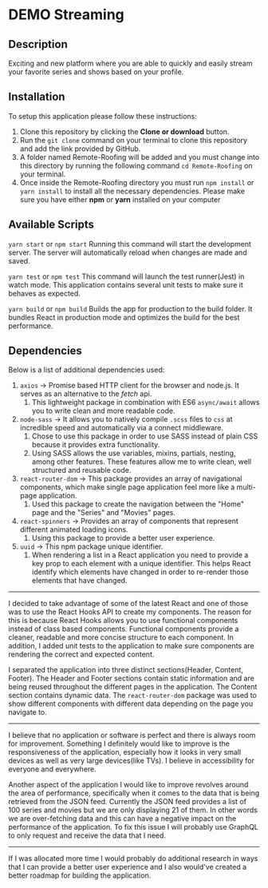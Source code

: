 # DEMO Streaming

## Description

Exciting and new platform where you are able to quickly and easily stream your favorite series and shows based on your profile.

## Installation

To setup this application please follow these instructions:

1. Clone this repository by clicking the **Clone or download** button.
2. Run the `git clone` command on your terminal to clone this repository and add the link provided by GitHub.
3. A folder named Remote-Roofing will be added and you must change into this directory by running the following command `cd Remote-Roofing` on your terminal. 
4. Once inside the Remote-Roofing directory you must run `npm install` or `yarn install` to install all the necessary dependencies. Please make sure you have either **npm** or **yarn** installed on your computer

## Available Scripts

`yarn start` or `npm start`
Running this command will start the development server. The server will automatically reload when changes are made and saved.

`yarn test` or `npm test`
This command will launch the test runner(Jest) in watch mode.
This application contains several unit tests to make sure it behaves as expected.

`yarn build` or `npm build`
Builds the app for production to the build folder.
It bundles React in production mode and optimizes the build for the best performance.

## Dependencies

Below is a list of additional dependencies used:

1. `axios` -> Promise based HTTP client for the browser and node.js. It serves as an alternative to the *fetch* api.
   1. This lightweight package in combination with ES6 `async/await` allows you to write clean and more readable code.
2. `node-sass` -> It allows you to natively compile `.scss` files to `css` at incredible speed and automatically via a connect middleware.
   1. Chose to use this package in order to use SASS instead of plain CSS because it provides extra functionality.
   2. Using SASS allows the use variables, mixins, partials, nesting, among other features. These features allow me to write clean, well structured and reusable code.
3. `react-router-dom` -> This package provides an array of navigational components, which make single page application feel more like a multi-page application.
   1. Used this package to create the navigation between the "Home" page and the "Series" and "Movies" pages.
4. `react-spinners` -> Provides an array of components that represent different animated loading icons.
   1. Using this package to provide a better user experience. 
5. `uuid` -> This npm package unique identifier.
   1. When rendering a list in a React application you need to provide a key prop to each element with a unique identifier. This helps React identify which elements have changed in order to re-render those elements that have changed.

------------

I decided to take advantage of some of the latest React and one of those was to use the React Hooks API to create my components. The reason for this is because React Hooks allows you to use functional components instead of class based components. Functional components provide a cleaner, readable and more concise structure to each component. In addition, I added unit tests to the application to make sure components are rendering the correct and expected content.

I separated the application into three distinct sections(Header, Content, Footer). The Header and Footer sections contain static information and are being reused throughout the different pages in the application. The Content section contains dynamic data. The `react-router-dom` package was used to show different components with different data depending on the page you navigate to.

--------------
I believe that no application or software is perfect and there is always room for improvement. Something I definitely would like to improve is the responsiveness of the application, especially how it looks in very small devices as well as very large devices(like TVs). I believe in accessibility for everyone and everywhere. 

Another aspect of the application I would like to improve revolves around the area of performance, specifically when it comes to the data that is being retrieved from the JSON feed. Currently the JSON feed provides a list of 100 series and movies but we are only displaying 21 of them. In other words we are over-fetching data and this can have a negative impact on the performance of the application. To fix this issue I will probably use GraphQL to only request and receive the data that I need.

--------------
If I was allocated more time I would probably do additional research in ways that I can provide a better user experience and I also would've created a better roadmap for building the application. 
